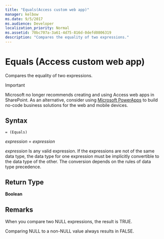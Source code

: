 ```yaml
---
title: "Equals(Access custom web app)"
manager: kelbow
ms.date: 9/5/2017
ms.audience: Developer
localization_priority: Normal
ms.assetid: 70bc707a-3a61-4d75-816d-0defd0806319
description: "Compares the equality of two expressions."
---
```


# Equals (Access custom web app)

Compares the equality of two expressions.
  
> [!IMPORTANT]
> Microsoft no longer recommends creating and using Access web apps in SharePoint. As an alternative, consider using [Microsoft PowerApps](https://powerapps.microsoft.com/en-us/) to build no-code business solutions for the web and mobile devices. 
  
## Syntax

`= (Equals)`

*expression*  =  *expression* 
  
*expression*  Is any valid expression. If the expressions are not of the same data type, the data type for one expression must be implicitly convertible to the data type of the other. The conversion depends on the rules of data type precedence. 
  
## Return Type

**Boolean**
  
## Remarks

When you compare two NULL expressions, the result is TRUE.
  
Comparing NULL to a non-NULL value always results in FALSE.
  

